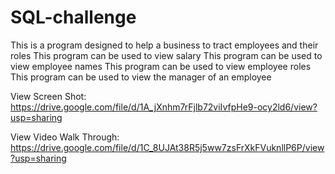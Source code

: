 # SQL-challenge
This is a program designed to help a business to tract employees and their roles
This program can be used to view salary
This program can be used to view employee names
This program can be used to view employee roles
This program can be used to view the manager of an employee

View Screen Shot:
https://drive.google.com/file/d/1A_jXnhm7rFjlb72viIvfpHe9-ocy2ld6/view?usp=sharing 

View Video Walk Through:
https://drive.google.com/file/d/1C_8UJAt38R5j5ww7zsFrXkFVuknllP6P/view?usp=sharing 


